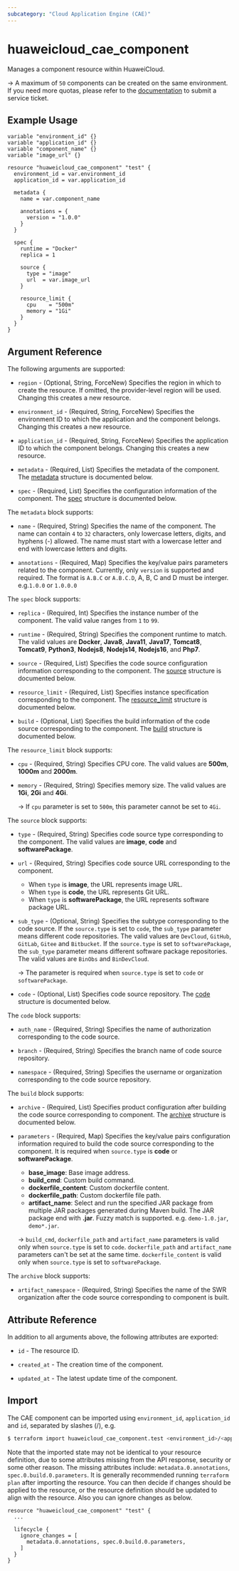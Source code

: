 ```yaml
---
subcategory: "Cloud Application Engine (CAE)"
---
```


# huaweicloud_cae_component

Manages a component resource within HuaweiCloud.

-> A maximum of `50` components can be created on the same environment. If you need more quotas,
   please refer to the [documentation](https://support.huaweicloud.com/intl/en-us/usermanual-ticket/topic_0065264094.html)
   to submit a service ticket.

## Example Usage

```hcl
variable "environment_id" {}
variable "application_id" {}
variable "component_name" {}
variable "image_url" {}

resource "huaweicloud_cae_component" "test" {
  environment_id = var.environment_id
  application_id = var.application_id

  metadata {
    name = var.component_name

    annotations = {
      version = "1.0.0"
    }
  }

  spec {
    runtime = "Docker"
    replica = 1

    source {
      type = "image"
      url  = var.image_url
    }

    resource_limit {
      cpu    = "500m"
      memory = "1Gi"
    }
  }
}
```

## Argument Reference

The following arguments are supported:

* `region` - (Optional, String, ForceNew) Specifies the region in which to create the resource.
  If omitted, the provider-level region will be used.
  Changing this creates a new resource.

* `environment_id` - (Required, String, ForceNew) Specifies the environment ID to which the application and the
  component belongs.
  Changing this creates a new resource.

* `application_id` - (Required, String, ForceNew) Specifies the application ID to which the component belongs.
  Changing this creates a new resource.

* `metadata` - (Required, List) Specifies the metadata of the component.
  The [metadata](#component_metadata) structure is documented below.

* `spec` - (Required, List) Specifies the configuration information of the component.
  The [spec](#component_spec) structure is documented below.

<a name="component_metadata"></a>
The `metadata` block supports:

* `name` - (Required, String) Specifies the name of the component.
  The name can contain `4` to `32` characters, only lowercase letters, digits, and hyphens (-) allowed.
  The name must start with a lowercase letter and end with lowercase letters and digits.

* `annotations` - (Required, Map) Specifies the key/value pairs parameters related to the component.
  Currently, only `version` is supported and required.
  The format is `A.B.C` or `A.B.C.D`, A, B, C and D must be interger. e.g.`1.0.0` or `1.0.0.0`

<a name="component_spec"></a>
The `spec` block supports:

* `replica` - (Required, Int) Specifies the instance number of the component. The valid value ranges from `1` to `99`.

* `runtime` - (Required, String) Specifies the component runtime to match. The valid values are **Docker**, **Java8**,
  **Java11**, **Java17**, **Tomcat8**, **Tomcat9**, **Python3**, **Nodejs8**, **Nodejs14**, **Nodejs16**, and **Php7**.

* `source` - (Required, List) Specifies the code source configuration information corresponding to the component.
  The [source](#component_spec_source) structure is documented below.

* `resource_limit` - (Required, List) Specifies instance specification corresponding to the component.
  The [resource_limit](#component_spec_resource_limit) structure is documented below.

* `build` - (Optional, List) Specifies the build information of the code source corresponding to the component.
  The [build](#component_spec_build) structure is documented below.

<a name="component_spec_resource_limit"></a>
The `resource_limit` block supports:

* `cpu` - (Required, String) Specifies CPU core. The valid values are **500m**, **1000m** and **2000m**.

* `memory` - (Required, String) Specifies memory size. The valid values are **1Gi**, **2Gi** and **4Gi**.

  -> If `cpu` parameter is set to `500m`, this parameter cannot be set to `4Gi`.

<a name="component_spec_source"></a>
The `source` block supports:

* `type` - (Required, String) Specifies code source type corresponding to the component.
  The valid values are **image**, **code** and **softwarePackage**.

* `url` - (Required, String) Specifies code source URL corresponding to the component.
  + When `type` is **image**, the URL represents image URL.
  + When `type` is **code**, the URL represents Git URL.
  + When `type` is **softwarePackage**, the URL represents software package URL.

* `sub_type` - (Optional, String) Specifies the subtype corresponding to the code source.
  If the `source.type` is set to `code`, the `sub_type` parameter means different code repositories.
  The valid values are `DevCloud`, `GitHub`, `GitLab`, `Gitee` and `Bitbucket`.
  If the `source.type` is set to `softwarePackage`, the `sub_type` parameter means different software package repositories.
  The valid values are `BinObs` and `BinDevCloud`.

  -> The parameter is required when `source.type` is set to `code` or `softwarePackage`.

* `code` - (Optional, List) Specifies code source repository.
  The [code](#component_spec_source_code) structure is documented below.

<a name="component_spec_source_code"></a>
The `code` block supports:

* `auth_name` - (Required, String) Specifies the name of authorization corresponding to the code source.

* `branch` - (Required, String) Specifies the branch name of code source repository.

* `namespace` - (Required, String) Specifies the username or organization corresponding to the code source repository.

<a name="component_spec_build"></a>
The `build` block supports:

* `archive` - (Required, List) Specifies product configuration after building the code source corresponding to component.
  The [archive](#component_spec_build_archive) structure is documented below.

* `parameters` - (Required, Map) Specifies the key/value pairs configuration information required to build the code source
  corresponding to the component.
  It is required when `source.type` is **code** or **softwarePackage**.
  + **base_image**: Base image address.
  + **build_cmd**: Custom build command.
  + **dockerfile_content**: Custom dockerfile content.
  + **dockerfile_path**: Custom dockerfile file path.
  + **artifact_name**: Select and run the specified JAR package from multiple JAR packages generated during Maven build.
  The JAR package end with **.jar**. Fuzzy match is supported. e.g. `demo-1.0.jar`, `demo*.jar`.

  -> `build_cmd`, `dockerfile_path` and `artifact_name` parameters is valid only when `source.type` is set to `code`.
     `dockerfile_path` and `artifact_name` parameters can't be set at the same time.
     `dockerfile_content` is valid only when `source.type` is set to `softwarePackage`.

<a name="component_spec_build_archive"></a>
The `archive` block supports:

* `artifact_namespace` - (Required, String) Specifies the name of the SWR organization after the code source
  corresponding to component is built.

## Attribute Reference

In addition to all arguments above, the following attributes are exported:

* `id` - The resource ID.

* `created_at` - The creation time of the component.

* `updated_at` - The latest update time of the component.

## Import

The CAE component can be imported using `environment_id`, `application_id` and `id`, separated by slashes (/), e.g.

```bash
$ terraform import huaweicloud_cae_component.test <environment_id>/<application_id>/<id>
```

Note that the imported state may not be identical to your resource definition, due to some attributes missing from the
API response, security or some other reason.
The missing attributes include: `metadata.0.annotations`, `spec.0.build.0.parameters`.
It is generally recommended running `terraform plan` after importing the resource.
You can then decide if changes should be applied to the resource, or the resource definition should be updated to
align with the resource. Also you can ignore changes as below.

```hcl
resource "huaweicloud_cae_component" "test" {
  ...

  lifecycle {
    ignore_changes = [
      metadata.0.annotations, spec.0.build.0.parameters,
    ]
  }
}
```
